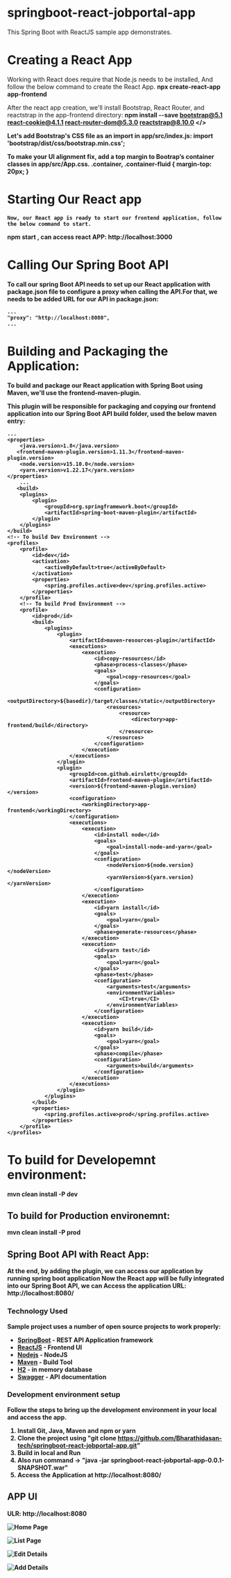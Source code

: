 # springboot-react-jobportal-app
This Spring Boot with ReactJS sample app demonstrates.

# Creating a React App

Working with React does require that Node.js needs to be installed, And follow the below command to create the React App.
  <strong>npx create-react-app app-frontend </strong>

After the react app creation, we'll install Bootstrap, React Router, and reactstrap in the app-frontend directory:
  <strong>npm install --save bootstrap@5.1 react-cookie@4.1.1 react-router-dom@5.3.0 reactstrap@8.10.0 </<strong>>

Let's add Bootstrap's CSS file as an import in app/src/index.js:
    import 'bootstrap/dist/css/bootstrap.min.css';

To make your UI alignment fix, add a top margin to Bootrap’s container classes in app/src/App.css.
 .container, .container-fluid {
    margin-top: 20px;
    }

# Starting Our React app
    Now, our React app is ready to start our frontend application, follow the below command to start.
<strong>npm start <strong>, can access react APP: http://localhost:3000 

# Calling Our Spring Boot API
To call our spring Boot API needs to set up our React application with package.json file to configure a proxy when calling the API.For that, we needs to be added URL for our API in package.json:
  
    ...
    "proxy": "http://localhost:8080",
    ... 
   

# Building and Packaging the Application:
To build and package our React application with Spring Boot using Maven, we'll use the frontend-maven-plugin.

This plugin will be responsible for packaging and copying our frontend application into our Spring Boot API build folder, used the below maven entry:

   	...
	<properties>
        <java.version>1.8</java.version>
       <frontend-maven-plugin.version>1.11.3</frontend-maven-plugin.version>
        <node.version>v15.10.0</node.version>
        <yarn.version>v1.22.17</yarn.version>
	</properties>
    	...
       <build>
        <plugins>
            <plugin>
                <groupId>org.springframework.boot</groupId>
                <artifactId>spring-boot-maven-plugin</artifactId>
            </plugin>
        </plugins>
    </build>
    <!-- To build Dev Environment -->
    <profiles>
        <profile>
            <id>dev</id>
            <activation>
                <activeByDefault>true</activeByDefault>
            </activation>
            <properties>
                <spring.profiles.active>dev</spring.profiles.active>
            </properties>
        </profile>
        <!-- To build Prod Environment -->
        <profile>
            <id>prod</id>
            <build>
                <plugins>
                    <plugin>
                        <artifactId>maven-resources-plugin</artifactId>
                        <executions>
                            <execution>
                                <id>copy-resources</id>
                                <phase>process-classes</phase>
                                <goals>
                                    <goal>copy-resources</goal>
                                </goals>
                                <configuration>
                                    <outputDirectory>${basedir}/target/classes/static</outputDirectory>
                                    <resources>
                                        <resource>
                                            <directory>app-frontend/build</directory>
                                        </resource>
                                    </resources>
                                </configuration>
                            </execution>
                        </executions>
                    </plugin>
                    <plugin>
                        <groupId>com.github.eirslett</groupId>
                        <artifactId>frontend-maven-plugin</artifactId>
                        <version>${frontend-maven-plugin.version}</version>
                        <configuration>
                            <workingDirectory>app-frontend</workingDirectory>
                        </configuration>
                        <executions>
                            <execution>
                                <id>install node</id>
                                <goals>
                                    <goal>install-node-and-yarn</goal>
                                </goals>
                                <configuration>
                                    <nodeVersion>${node.version}</nodeVersion>
                                    <yarnVersion>${yarn.version}</yarnVersion>
                                </configuration>
                            </execution>
                            <execution>
                                <id>yarn install</id>
                                <goals>
                                    <goal>yarn</goal>
                                </goals>
                                <phase>generate-resources</phase>
                            </execution>
                            <execution>
                                <id>yarn test</id>
                                <goals>
                                    <goal>yarn</goal>
                                </goals>
                                <phase>test</phase>
                                <configuration>
                                    <arguments>test</arguments>
                                    <environmentVariables>
                                        <CI>true</CI>
                                    </environmentVariables>
                                </configuration>
                            </execution>
                            <execution>
                                <id>yarn build</id>
                                <goals>
                                    <goal>yarn</goal>
                                </goals>
                                <phase>compile</phase>
                                <configuration>
                                    <arguments>build</arguments>
                                </configuration>
                            </execution>
                        </executions>
                    </plugin>
                </plugins>
            </build>
            <properties>
                <spring.profiles.active>prod</spring.profiles.active>
            </properties>
        </profile>
    </profiles>



# To build for Developemnt environment: 
<strong> mvn clean install -P dev</strong>

## To build for Production environemnt: 
<strong> mvn clean install -P prod</strong>

## Spring Boot API with React App:
 At the end, by adding the plugin, we can access our application by running spring boot application
 Now the React app will be fully integrated into our Spring Boot API, we can Access the application URL: http://localhost:8080/ 

### Technology Used

 Sample project uses a number of open source projects to work properly:

* [SpringBoot] - REST API Application framework
* [ReactJS] - Frontend UI 
* [Nodejs] - NodeJS
* [Maven] - Build Tool
* [H2]    -  in memory database
* [Swagger] - API documentation

### Development environment setup

Follow the steps to bring up the development environment in your local and access the app.

1) Install Git, Java, Maven and npm or yarn</br>
2) Clone the project using "git clone https://github.com/Bharathidasan-tech/springboot-react-jobportal-app.git" </br>
3) Build in local and Run</br>
4) Also run command -> "java -jar springboot-react-jobportal-app-0.0.1-SNAPSHOT.war"</br>
5) Access the Application at http://localhost:8080/</br>

## APP UI 

ULR: http://localhost:8080

![Home Page](https://github.com/Bharathidasan-tech/springboot-react-jobportal-app/blob/main/documents/screens/homescreen.png)

![List Page](https://github.com/Bharathidasan-tech/springboot-react-jobportal-app/blob/main/documents/screens/listpage.png)

![Edit Details](https://github.com/Bharathidasan-tech/springboot-react-jobportal-app/blob/main/documents/screens/editpage.png)

![Add Details](https://github.com/Bharathidasan-tech/springboot-react-jobportal-app/blob/main/documents/screens/addpage.png)

[//]: # (These are reference links used in the body of this note and get stripped out when the markdown processor does its job.)


   [SpringBoot]: <https://projects.spring.io/spring-boot/>
   [ReactJS]: https://reactjs.org/
   [Maven]: <https://maven.apache.org>
   [Git]: <https://git-scm.com>
   [Java]: <https://go.java>
   [Swagger]: <https://swagger.io/>
   [Nodejs]: https://nodejs.org/en/
   [H2]: https://www.h2database.com/html/main.html

